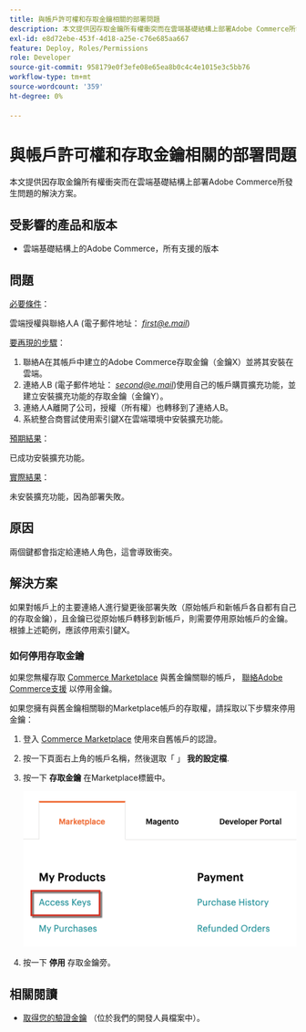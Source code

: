 ```yaml
---
title: 與帳戶許可權和存取金鑰相關的部署問題
description: 本文提供因存取金鑰所有權衝突而在雲端基礎結構上部署Adobe Commerce所發生問題的解決方案。
exl-id: e8d72ebe-453f-4d18-a25e-c76e685aa667
feature: Deploy, Roles/Permissions
role: Developer
source-git-commit: 958179e0f3efe08e65ea8b0c4c4e1015e3c5bb76
workflow-type: tm+mt
source-wordcount: '359'
ht-degree: 0%

---
```


# 與帳戶許可權和存取金鑰相關的部署問題

本文提供因存取金鑰所有權衝突而在雲端基礎結構上部署Adobe Commerce所發生問題的解決方案。

## 受影響的產品和版本

* 雲端基礎結構上的Adobe Commerce，所有支援的版本

## 問題

<u>必要條件</u>：

雲端授權與聯絡人A (電子郵件地址： *<u>first@e.mail</u>*)

<u>要再現的步驟</u>：

1. 聯絡A在其帳戶中建立的Adobe Commerce存取金鑰（金鑰X）並將其安裝在雲端。
1. 連絡人B (電子郵件地址： *<u>second@e.mail</u>*)使用自己的帳戶購買擴充功能，並建立安裝擴充功能的存取金鑰（金鑰Y）。
1. 連絡人A離開了公司，授權（所有權）也轉移到了連絡人B。
1. 系統整合商嘗試使用索引鍵X在雲端環境中安裝擴充功能。

<u>預期結果</u>：

已成功安裝擴充功能。

<u>實際結果</u>：

未安裝擴充功能，因為部署失敗。

## 原因

兩個鍵都會指定給連絡人角色，這會導致衝突。

## 解決方案

如果對帳戶上的主要連絡人進行變更後部署失敗（原始帳戶和新帳戶各自都有自己的存取金鑰），且金鑰已從原始帳戶轉移到新帳戶，則需要停用原始帳戶的金鑰。 根據上述範例，應該停用索引鍵X。

### 如何停用存取金鑰

如果您無權存取 [Commerce Marketplace](https://marketplace.magento.com/) 與舊金鑰關聯的帳戶， [聯絡Adobe Commerce支援](/help/help-center-guide/help-center/magento-help-center-user-guide.md#submit-ticket) 以停用金鑰。

如果您擁有與舊金鑰相關聯的Marketplace帳戶的存取權，請採取以下步驟來停用金鑰：

1. 登入 [Commerce Marketplace](https://marketplace.magento.com/) 使用來自舊帳戶的認證。
1. 按一下頁面右上角的帳戶名稱，然後選取「 」 **我的設定檔**.
1. 按一下 **存取金鑰** 在Marketplace標籤中。

   ![magento_products_access_keys_2.4.1.png](/help/troubleshooting/miscellaneous/assets/magento_products_access_keys_2.4.1.png)

1. 按一下 **停用** 存取金鑰旁。

## 相關閱讀

* [取得您的驗證金鑰](https://devdocs.magento.com/guides/v2.3/install-gde/prereq/connect-auth.html) （位於我們的開發人員檔案中）。
